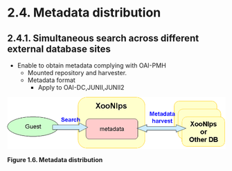 # 2.4. Metadata distribution

## 2.4.1. Simultaneous search across different external database sites <a id="2-4-1-simultaneous-search-across-different-external-database-sites"></a>

* Enable to obtain metadata complying with OAI-PMH
  * Mounted repository and harvester.
  * Metadata format
    * Apply to OAI-DC,JUNII,JUNII2

![Metadata distribution](../../../.gitbook/assets/overview06%20%281%29.png)

**Figure 1.6. Metadata distribution**

